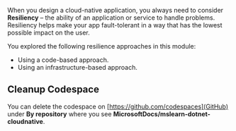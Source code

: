 When you design a cloud-native application, you always need to consider **Resiliency** – the ability of an application or service to handle problems. Resiliency helps make your app fault-tolerant in a way that has the lowest possible impact on the user. 

You explored the following resilience approaches in this module:
  * Using a code-based approach.
  * Using an infrastructure-based approach.


## Cleanup Codespace

You can delete the codespace on [https://github.com/codespaces](GitHub) under **By repository** where you see **MicrosoftDocs/mslearn-dotnet-cloudnative**.


